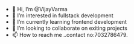 - 👋 Hi, I’m @VijayVarma
- 👀 I’m interested in fullstack development
- 🌱 I’m currently learning frontend development
- 💞️ I’m looking to collaborate on exiting projects
- 📫 How to reach me ..contact no:7032786479.

<!---
Vijayamrav/Vijayamrav is a ✨ special ✨ repository because its `README.md` (this file) appears on your GitHub profile.
You can click the Preview link to take a look at your changes.
--->
